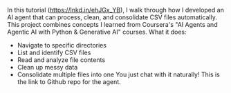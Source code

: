 In this tutorial (https://lnkd.in/ehJGx_YB), I walk through how I developed an AI agent that can process, clean, and consolidate CSV files automatically. This project combines concepts I learned from Coursera's "AI Agents and Agentic AI with Python & Generative AI" courses.
What it does: 
- Navigate to specific directories
- List and identify CSV files
- Read and analyze file contents
- Clean up messy data
- Consolidate multiple files into one
You just chat with it naturally! This is the link to Github repo for the agent.
